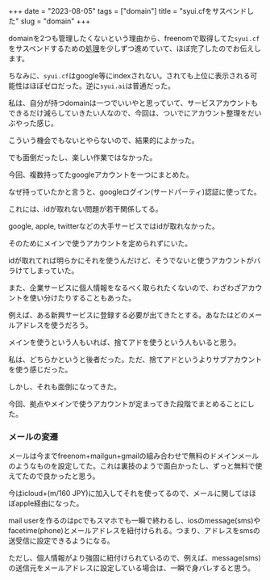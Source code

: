 +++
date = "2023-08-05"
tags = ["domain"]
title = "syui.cfをサスペンドした"
slug = "domain"
+++

domainを2つも管理したくないという理由から、freenomで取得してた`syui.cf`をサスペンドするための[処理](https://syui.ai/blog/post/2023/03/23/domain/)を少しずつ進めていて、ほぼ完了したのでお伝えします。

ちなみに、`syui.cf`はgoogle等にindexされない。されても上位に表示される可能性はほぼゼロだった。逆に`syui.ai`は普通だった。

私は、自分が持つdomainは一つでいいやと思っていて、サービスアカウントもできるだけ減らしていきたい人なので、今回は、ついでにアカウント整理をだいぶやった感じ。

こういう機会でもないとやらないので、結果的によかった。

でも面倒だったし、楽しい作業ではなかった。

今回、複数持ってたgoogleアカウントを一つにまとめた。

なぜ持っていたかと言うと、googleログイン(サードパーティ)認証に使ってた。

これには、idが取れない問題が若干関係してる。

google, apple, twitterなどの大手サービスではidが取れなかった。

そのためにメインで使うアカウントを定められずにいた。

idが取れてれば明らかにそれを使うんだけど、そうでないと使うアカウントがバラけてしまっていた。

また、企業サービスに個人情報をなるべく取られたくないので、わざわざアカウントを使い分けたりすることもあった。

例えば、ある新興サービスに登録する必要が出てきたとする。あなたはどのメールアドレスを使うだろう。

メインを使うという人もいれば、捨てアドを使うという人もいると思う。

私は、どちらかというと後者だった。ただ、捨てアドというよりサブアカウントを使う感じだった。

しかし、それも面倒になってきた。

今回、拠点やメインで使うアカウントが定まってきた段階でまとめることにした。

### メールの変遷

メールは今までfreenom+mailgun+gmailの組み合わせで無料のドメインメールのようなものを設定してた。これは裏技のようで面白かったし、ずっと無料で使えてたので良かったと思う。

今はicloud+(m/160 JPY)に加入してそれを使ってるので、メールに関してはほぼapple経由になった。

mail userを作るのはpcでもスマホでも一瞬で終わるし、iosのmessage(sms)やfacetime(phone)とメールアドレスを紐付けられる。つまり、アドレスをsmsの送受信に設定できるようになる。

ただし、個人情報がより強固に紐付けられているので、例えば、message(sms)の送信元をメールアドレスに設定している場合は、一瞬で身バレすると思う。

